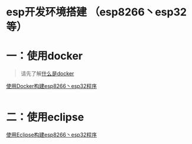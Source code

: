 esp开发环境搭建 （esp8266丶esp32等）
====

# 一：使用docker
> 请先了解[什么是docker](../../docker/doc/what-docker.md)

[使用Docker构建esp8266丶esp32程序](https://github.com/Neutree/esp-build/blob/master/docker/README.md)


  > ```
# 二：使用eclipse

[使用Eclipse构建esp8266丶esp32程序](https://github.com/Neutree/esp-build/blob/master/eclipse/README.md)




